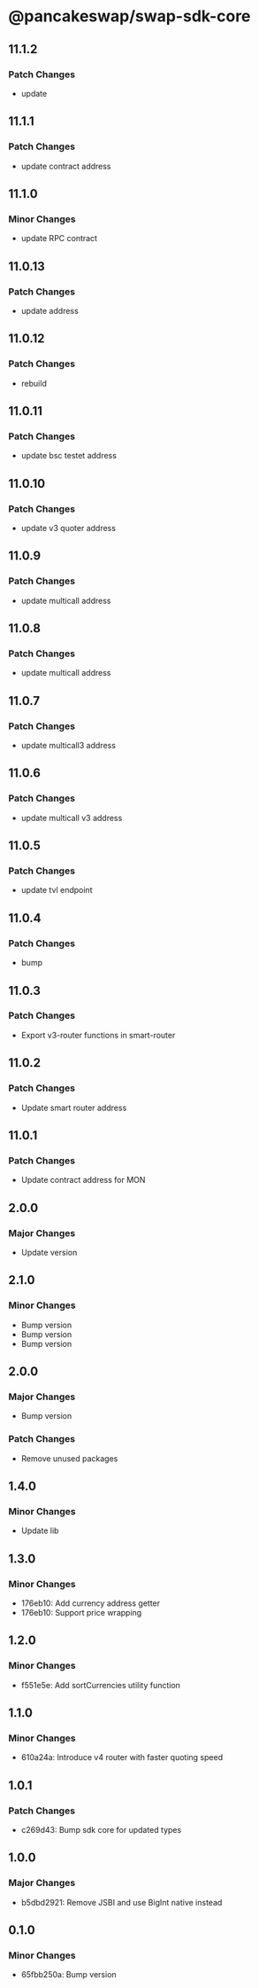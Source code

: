 # @pancakeswap/swap-sdk-core

## 11.1.2

### Patch Changes

- update

## 11.1.1

### Patch Changes

- update contract address

## 11.1.0

### Minor Changes

- update RPC contract

## 11.0.13

### Patch Changes

- update address

## 11.0.12

### Patch Changes

- rebuild

## 11.0.11

### Patch Changes

- update bsc testet address

## 11.0.10

### Patch Changes

- update v3 quoter address

## 11.0.9

### Patch Changes

- update multicall address

## 11.0.8

### Patch Changes

- update multicall address

## 11.0.7

### Patch Changes

- update multicall3 address

## 11.0.6

### Patch Changes

- update multicall v3 address

## 11.0.5

### Patch Changes

- update tvl endpoint

## 11.0.4

### Patch Changes

- bump

## 11.0.3

### Patch Changes

- Export v3-router functions in smart-router

## 11.0.2

### Patch Changes

- Update smart router address

## 11.0.1

### Patch Changes

- Update contract address for MON

## 2.0.0

### Major Changes

- Update version

## 2.1.0

### Minor Changes

- Bump version
- Bump version
- Bump version

## 2.0.0

### Major Changes

- Bump version

### Patch Changes

- Remove unused packages

## 1.4.0

### Minor Changes

- Update lib

## 1.3.0

### Minor Changes

- 176eb10: Add currency address getter
- 176eb10: Support price wrapping

## 1.2.0

### Minor Changes

- f551e5e: Add sortCurrencies utility function

## 1.1.0

### Minor Changes

- 610a24a: Introduce v4 router with faster quoting speed

## 1.0.1

### Patch Changes

- c269d43: Bump sdk core for updated types

## 1.0.0

### Major Changes

- b5dbd2921: Remove JSBI and use BigInt native instead

## 0.1.0

### Minor Changes

- 65fbb250a: Bump version
